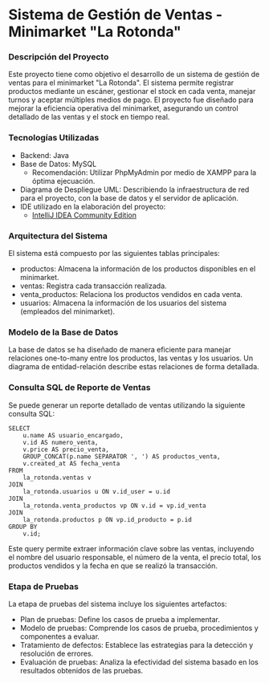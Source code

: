 # Sistema de Gestión de Ventas - Minimarket "La Rotonda"

### Descripción del Proyecto
Este proyecto tiene como objetivo el desarrollo de un sistema de gestión de ventas para el minimarket "La Rotonda". El sistema permite registrar productos mediante un escáner, gestionar el stock en cada venta, manejar turnos y aceptar múltiples medios de pago. El proyecto fue diseñado para mejorar la eficiencia operativa del minimarket, asegurando un control detallado de las ventas y el stock en tiempo real.

### Tecnologías Utilizadas
* Backend: Java
* Base de Datos: MySQL
  * Recomendación: Utilizar PhpMyAdmin por medio de XAMPP para la óptima ejecuación.
* Diagrama de Despliegue UML: Describiendo la infraestructura de red para el proyecto, con la base de datos y el servidor de aplicación.
* IDE utilizado en la elaboración del proyecto:
  * [IntelliJ IDEA Community Edition](https://www.jetbrains.com/idea/download/?section=windows)

### Arquitectura del Sistema
El sistema está compuesto por las siguientes tablas principales:
* productos: Almacena la información de los productos disponibles en el minimarket.
* ventas: Registra cada transacción realizada.
* venta_productos: Relaciona los productos vendidos en cada venta.
* usuarios: Almacena la información de los usuarios del sistema (empleados del minimarket).

### Modelo de la Base de Datos
La base de datos se ha diseñado de manera eficiente para manejar relaciones one-to-many entre los productos, las ventas y los usuarios. Un diagrama de entidad-relación describe estas relaciones de forma detallada.

### Consulta SQL de Reporte de Ventas
Se puede generar un reporte detallado de ventas utilizando la siguiente consulta SQL:
```
SELECT 
    u.name AS usuario_encargado,
    v.id AS numero_venta,
    v.price AS precio_venta,
    GROUP_CONCAT(p.name SEPARATOR ', ') AS productos_venta,
    v.created_at AS fecha_venta
FROM
    la_rotonda.ventas v
JOIN
    la_rotonda.usuarios u ON v.id_user = u.id
JOIN
    la_rotonda.venta_productos vp ON v.id = vp.id_venta
JOIN
    la_rotonda.productos p ON vp.id_producto = p.id
GROUP BY 
    v.id;
```
Este query permite extraer información clave sobre las ventas, incluyendo el nombre del usuario responsable, el número de la venta, el precio total, los productos vendidos y la fecha en que se realizó la transacción.

### Etapa de Pruebas
La etapa de pruebas del sistema incluye los siguientes artefactos:
* Plan de pruebas: Define los casos de prueba a implementar.
* Modelo de pruebas: Comprende los casos de prueba, procedimientos y componentes a evaluar.
* Tratamiento de defectos: Establece las estrategias para la detección y resolución de errores.
* Evaluación de pruebas: Analiza la efectividad del sistema basado en los resultados obtenidos de las pruebas.
